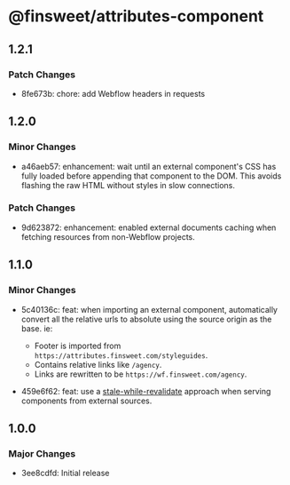 # @finsweet/attributes-component

## 1.2.1

### Patch Changes

- 8fe673b: chore: add Webflow headers in requests

## 1.2.0

### Minor Changes

- a46aeb57: enhancement: wait until an external component's CSS has fully loaded before appending that component to the DOM. This avoids flashing the raw HTML without styles in slow connections.

### Patch Changes

- 9d623872: enhancement: enabled external documents caching when fetching resources from non-Webflow projects.

## 1.1.0

### Minor Changes

- 5c40136c: feat: when importing an external component, automatically convert all the relative urls to absolute using the source origin as the base.
  ie:

  - Footer is imported from `https://attributes.finsweet.com/styleguides`.
  - Contains relative links like `/agency`.
  - Links are rewritten to be `https://wf.finsweet.com/agency`.

- 459e6f62: feat: use a [stale-while-revalidate](https://web.dev/stale-while-revalidate/) approach when serving components from external sources.

## 1.0.0

### Major Changes

- 3ee8cdfd: Initial release
